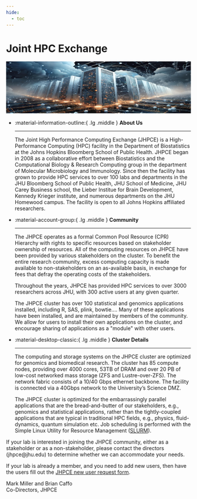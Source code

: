 ```yaml
---
hide:
  - toc
---
```


# Joint HPC Exchange
![cluster logo](images/cluster_ai_2.png)
<div class="grid cards" markdown>
  
-   :material-information-outline:{ .lg .middle } __About Us__
  
    ---

    The Joint High Performance Computing Exchange (JHPCE) is a High-Performance Computing (HPC) facility in the Department of Biostatistics at the Johns Hopkins Bloomberg School of Public Health. JHPCE began in 2008 as a  collaborative effort between Biostatistics and the Computational Biology & Research Computing group in the department of Molecular Microbiology and Immunology. Since then the facility has grown to provide HPC services to over 100 labs and departments in the JHU Bloomberg School of Public Health, JHU School of Medicine, JHU Carey Business school, the Lieber Institue for Brain Development, Kennedy Krieger institute, and numerous departments on the JHU Homewood campus.  The facility is open to all Johns Hopkins affiliated researchers.

    

-   :material-account-group:{ .lg .middle } __Community__

    ---

    The JHPCE operates as a formal Common Pool Resource (CPR) Hierarchy with rights to specific resources based on stakeholder ownership of resources. All of the computing resources on JHPCE have been provided by various stakeholders on the cluster.  To benefit the entire research community, excess computing capacity is made available to non-stakeholders on an as-available basis, in exchange for fees that defray the operating costs of the stakeholders.

    Throughout the years, JHPCE has provided HPC services to over 3000 researchers across JHU, with 300 active users at any given quarter.

    The JHPCE cluster has over 100 statistical and genomics applications installed, including R, SAS, plink, bowtie....  Many of these applications have been installed, and are maintained by members of the community. We allow for users to install their own applications on the cluster, and encourage sharing of applications as a "module" with other users.

-   :material-desktop-classic:{ .lg .middle } __Cluster Details__

    ---

    The computing and storage systems on the JHPCE cluster are optimized for genomics and biomedical research. The cluster has 85 compute nodes, providing over 4000 cores, 53TB of DRAM and over 20 PB of low-cost networked mass storage (ZFS and Lustre-over-ZFS). The network fabric consists of a 10/40 Gbps ethernet backbone. The facility is connected via a 40Gbps network to the University’s Science DMZ.

    The JHPCE cluster is optimized for the embarrassingly parallel applications that are the bread-and-butter of our stakeholders, e.g., genomics and statistical applications, rather than the tightly-coupled applications that are typical in traditional HPC fields, e.g., physics, fluid-dynamics, quantum simulation etc.  Job scheduling is performed with the Simple Linux Utility for Resource Management ([SLURM](https://slurm.schedmd.com)).
  
</div>
If your lab is interested in joining the JHPCE community, either as a
stakeholder or as a non-stakeholder, please contact the directors
(jhpce@jhu.edu) to determine whether we can accommodate your needs.

If your lab is already a member, and you need to add new users, then
have the users fill out the [JHPCE new user request
form](https://jhpce.jhu.edu/joinus/new-users-form/).

Mark Miller and Brian Caffo  
Co-Directors, JHPCE


